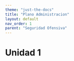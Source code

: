 ```yaml
---
theme: "just-the-docs"
title: "Plano Administracion"
layout: default
nav_order: 1
parent: "Seguridad Ofensiva"
---
```

# Unidad 1
